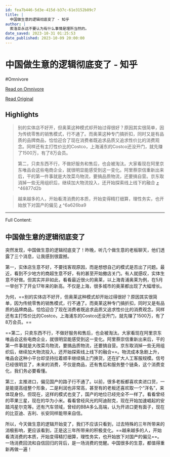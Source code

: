 ```yaml
---
id: fea7b446-5d3e-415d-b37c-61e3152b89c7
title: |
  中国做生意的逻辑彻底变了 - 知乎
author: |
  索洛亚永远不要认为有什么事情是理所当然的。
date_saved: 2023-10-31 01:25:53
date_published: 2023-10-09 20:00:00
---
```


# 中国做生意的逻辑彻底变了 - 知乎
#Omnivore

[Read on Omnivore](https://omnivore.app/me/https-zhuanlan-zhihu-com-p-660414594-18b8431ed93)

[Read Original](https://zhuanlan.zhihu.com/p/660414594)

## Highlights

> 别的实体店不好开，但奥莱这种模式却开始过得很好？原因其实很简单，因为传统零售的销售模式，行不通了。而奥莱这种专门搞折扣，同时又是有品质的品牌商品，恰恰迎合了现在消费者既追求品质又追求性价比的消费观念。同样还有主打性价比的Co­s­t­co，上海浦东的Co­s­t­co还没开门，就先赚了1500万，有了8万会员。
> 
> 第二，只卖东西不行，不做好服务和售后，也会被淘汰。大家看现在阿里京东唯品会这些电商企业，就很明显能感受到这一变化。阿里蔡崇信重新出来后，干的第一件事就是大改菜鸟物流，要搞品质物流，还要搞自营。京东取消掉一些无用组织后，继续加大物流投入，还开始探索线上线下的融合 [⤴️](https://omnivore.app/me/https-zhuanlan-zhihu-com-p-660414594-18b8431ed93#46877d2b-9c5e-4e7a-95fe-fa89a1258c00)  ^46877d2b

> 越来越多的人，开始看清消费的本质，开始变得精打细算，理性务实，也开始放下对国产的偏见 [⤴️](https://omnivore.app/me/https-zhuanlan-zhihu-com-p-660414594-18b8431ed93#6a626ba9-143f-4683-8edc-887ff5b49f7e)  ^6a626ba9


--- 

Full Content: 

## 中国做生意的逻辑彻底变了

突然发现，中国做生意的逻辑彻底变了！昨晚，听几个做生意的老板聊天，他们透露了三个消息，让我感到很震撼。

第一，实体店生意不好，不要找客观原因，而是想想自己的模式是否出了问题。最近，看到不少地方的商超生意不好，有的甚至开始撤店关门。有人就感叹，实体生意不好做。但其实并非如此，看看最近很火的奥莱，以上海青浦奥莱为例，在5月一举创下了开业17年来的新高。不仅是上海，很多城市的奥莱都出现了大幅增长。

为何，==别的实体店不好开，但奥莱这种模式却开始过得很好？原因其实很简单，因为传统零售的销售模式，行不通了。而奥莱这种专门搞折扣，同时又是有品质的品牌商品，恰恰迎合了现在消费者既追求品质又追求性价比的消费观念。同样还有主打性价比的Co­s­t­co，上海浦东的Co­s­t­co还没开门，就先赚了1500万，有了8万会员。==

==第二，只卖东西不行，不做好服务和售后，也会被淘汰。大家看现在阿里京东唯品会这些电商企业，就很明显能感受到这一变化。阿里蔡崇信重新出来后，干的第一件事就是大改菜鸟物流，要搞品质物流，还要搞自营。京东取消掉一些无用组织后，继续加大物流投入，还开始探索线上线下的融合==。物流成本急剧上升，唯品会这种小平台却坚持拉着顺丰继续搞上门换货，还在扩大人工客服规模。信号已经很明显了，未来的消费，不仅是商品，还有售后和服务整个链条，这个消费变化，我们务必要看懂。

第三，主推进口，偏见国产的路子行不通了。以前，很多老板都喜欢卖进口货，一是能提高组整个形象，二是利润也非常高，甚至有的老板还喜欢取一个“洋名”，来体现身份。但现在，这样的模式也变了，国产的地位已经完全不一样了。看看曾经的苹果三星，现在的华为小米。看看曾经风光的阿迪耐克，现在开始加速崛起的安踏鸿星尔克等。还有汽车领域，曾经的BBA多么高端，认为开进口更有面子，现在的比亚迪、吉利、长安同样能带来自信。

所以，今天做生意的逻辑开始变了，我们不应该只看到，过去特殊的三年所带来的消极影响，更应该看到，正是这三年所带来的积极变化。==越来越多的人，开始看清消费的本质，开始变得精打细算，理性务实，也开始放下对国产的偏见==。一场消费回流和自信回归的背后，是一场消费的觉醒。中国很多的生意，都值得重新再做一遍！
